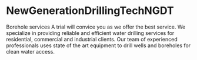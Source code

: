 # NewGenerationDrillingTechNGDT
Borehole services
A trial will convice you as we offer the best service. We specialize in providing reliable and efficient water drilling services for residential, commercial and industrial clients. Our team of experienced professionals uses state of the art equipment to drill wells and boreholes for clean water access.

